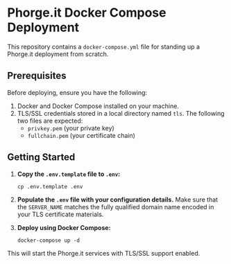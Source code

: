 
# Phorge.it Docker Compose Deployment

This repository contains a `docker-compose.yml` file for standing up a Phorge.it deployment from scratch.

## Prerequisites

Before deploying, ensure you have the following:

1. Docker and Docker Compose installed on your machine.
2. TLS/SSL credentials stored in a local directory named `tls`. The following two files are expected:
   - `privkey.pem` (your private key)
   - `fullchain.pem` (your certificate chain)

## Getting Started

1. **Copy the `.env.template` file to `.env`:**
   ```
   cp .env.template .env
   ```

2. **Populate the `.env` file with your configuration details.** Make sure that the `SERVER_NAME` matches the fully qualified domain name encoded in your TLS certificate materials.

3. **Deploy using Docker Compose:**
   ```
   docker-compose up -d
   ```

This will start the Phorge.it services with TLS/SSL support enabled.